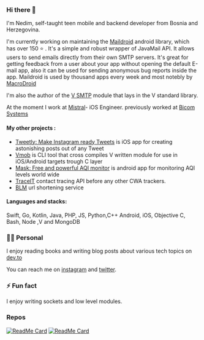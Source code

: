 ### Hi there 👋

I'm Nedim, self-taught teen mobile and backend developer from Bosnia and Herzegovina. 

I'm currently working on maintaining the [Maildroid](https://github.com/nedimf/maildroid) android library, which has over 150 ⭐️ .  It's a simple and robust wrapper of JavaMail API. It allows users to send emails directly from their own SMTP servers. It's great for getting feedback from a user about your app without opening the default E-mail app, also it can be used for sending anonymous bug reports inside the app.
Maildroid is used by thousand apps every week and most notebly by [MacroDroid](https://play.google.com/store/apps/details?id=com.arlosoft.macrodroid&hl=en_US)

I'm also the author of the [V SMTP](https://github.com/vlang/v/blob/master/vlib/net/smtp/smtp.v) module that lays in the V standard library. 

At the moment I work at [Mistral](https://mistral.ba)- iOS Engineer. previously worked at [Bicom Systems](https://bicomsystems.com)

#### My other projects :
- [Tweetly: Make Instagram ready Tweets](https://apps.apple.com/cz/app/tweetly-beautiful-tweets/id1541402354) is iOS app for creating astonishing posts out of any Tweet
- [Vmob](https://github.com/nedimf/vmob) is CLI tool that cross compiles V written module for use in iOS/Android targets trough C layer
- [Mask: Free and powerful AQI monitor](https://play.google.com/store/apps/details?id=co.nedim.themask) is android app for monitoring AQI levels world wide
- [TraceIT](https://github.com/TechAvangers/TrackIT-iOS) contact tracing API before any other CWA trackers.
- [BLM](https://github.com/Say-Their-Name/say-their-names-node-service) url shortening service

#### Languages and stacks:
Swift, Go, Kotlin, Java, PHP, JS, Python,C++ Android, iOS, Objective C, Bash, Node ,V and MongoDB 

### 🙍‍♂️ Personal 

I enjoy reading books and writing blog posts about various tech topics on [dev.to](https://dev.to/nedimf)

You can reach me on [instagram](https://instagram.com/nedimcodes) and [twitter](https://twitter.com/nedim0x01).

### ⚡  Fun fact 
I enjoy writing sockets and low level modules. 

### Repos

[![ReadMe Card](https://github-readme-stats.vercel.app/api/pin/?username=nedimf&repo=maildroid)](https://github.com/nedimf/maildroid)
[![ReadMe Card](https://github-readme-stats.vercel.app/api/pin/?username=vlang&repo=v)](https://github.com/vlang/v/blob/master/vlib/net/smtp/smtp.v)
